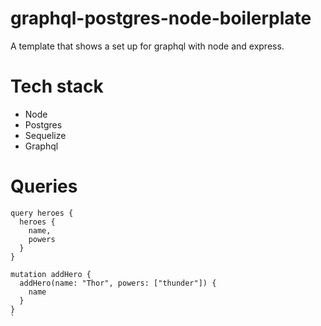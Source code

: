 # graphql-postgres-node-boilerplate
A template that shows a set up for graphql with node and express.


# Tech stack

- Node
- Postgres
- Sequelize
- Graphql

# Queries

```
query heroes {
  heroes {
    name,
    powers
  }
}

mutation addHero {
  addHero(name: "Thor", powers: ["thunder"]) {
    name
  }
}
`
```